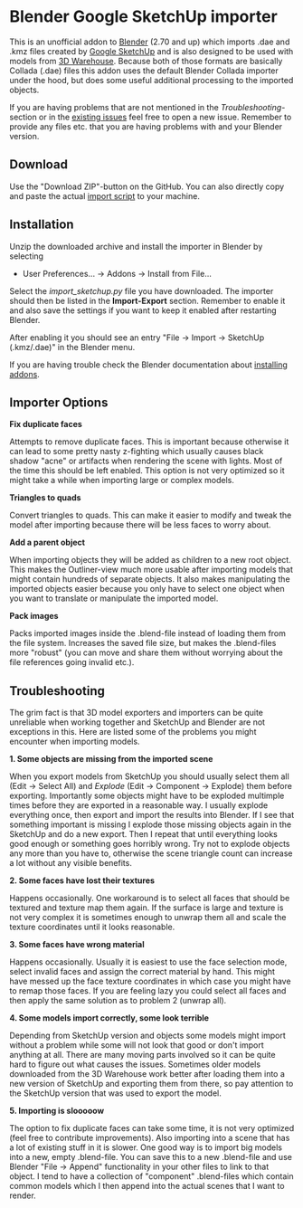 Blender Google SketchUp importer
================================

This is an unofficial addon to [Blender](http://www.blender.org/) (2.70 and up) which imports .dae and .kmz files created by [Google SketchUp](http://www.sketchup.com/) and is also designed to be used with models from [3D Warehouse](https://3dwarehouse.sketchup.com/). Because both of those formats are basically Collada (.dae) files this addon uses the default Blender Collada importer under the hood, but does some useful additional processing to the imported objects.

If you are having problems that are not mentioned in the *Troubleshooting*-section or in the [existing issues](https://github.com/heikkisa/blender-import-sketchup/issues) feel free to open a new issue. Remember to provide any files etc. that you are having problems with and your Blender version.

Download
--------

Use the "Download ZIP"-button on the GitHub. You can also directly copy and paste the actual [import script](src/import_sketchup.py) to your machine.

Installation
------------

Unzip the downloaded archive and install the importer in Blender by selecting

 - User Preferences... -> Addons -> Install from File...

Select the *import_sketchup.py* file you have downloaded. The importer should then be listed in the **Import-Export** section. Remember to enable it and also save the settings if you want to keep it enabled after restarting Blender.

After enabling it you should see an entry "File -> Import -> SketchUp (.kmz/.dae)" in the Blender menu.

If you are having trouble check the Blender documentation about [installing addons](http://wiki.blender.org/index.php/Doc:2.6/Manual/Extensions/Python/Add-Ons).

Importer Options
----------------

**Fix duplicate faces**

Attempts to remove duplicate faces. This is important because otherwise it can lead to some pretty nasty z-fighting which usually causes black shadow "acne" or artifacts when rendering the scene with lights. Most of the time this should be left enabled. This option is not very optimized so it might take a while when importing large or complex models.

**Triangles to quads**

Convert triangles to quads. This can make it easier to modify and tweak the model after importing because there will be less faces to worry about.

**Add a parent object**

When importing objects they will be added as children to a new root object. This makes the Outliner-view much more usable after importing models that might contain hundreds of separate objects. It also makes manipulating the imported objects easier because you only have to select one object when you want to translate or manipulate the imported model.

**Pack images**

Packs imported images inside the .blend-file instead of loading them from the file system. Increases the saved file size, but makes the .blend-files more "robust" (you can move and share them without worrying about the file references going invalid etc.).

Troubleshooting
---------------

The grim fact is that 3D model exporters and importers can be quite unreliable when working together and SketchUp and Blender are not exceptions in this. Here are listed some of the problems you might encounter when importing models.

**1. Some objects are missing from the imported scene**

When you export models from SketchUp you should usually select them all (Edit -> Select All) and *Explode* (Edit -> Component -> Explode) them before exporting. Importantly some objects might have to be exploded multimple times before they are exported in a reasonable way. I usually explode everything once, then export and import the results into Blender. If I see that something important is missing I explode those missing objects again in the SketchUp and do a new export. Then I repeat that until everything looks good enough or something goes horribly wrong. Try not to explode objects any more than you have to, otherwise the scene triangle count can increase a lot without any visible benefits. 

**2. Some faces have lost their textures**

Happens occasionally. One workaround is to select all faces that should be textured and texture map them again. If the surface is large and texture is not very complex it is sometimes enough to unwrap them all and scale the texture coordinates until it looks reasonable.

**3. Some faces have wrong material**

Happens occasionally. Usually it is easiest to use the face selection mode, select invalid faces and assign the correct material by hand. This might have messed up the face texture coordinates in which case you might have to remap those faces. If you are feeling lazy you could select all faces and then apply the same solution as to problem 2 (unwrap all).

**4. Some models import correctly, some look terrible**

Depending from SketchUp version and objects some models might import without a problem while some will not look that good or don't import anything at all. There are many moving parts involved so it can be quite hard to figure out what causes the issues. Sometimes older models downloaded from the 3D Warehouse work better after loading them into a new version of SketchUp and exporting them from there, so pay attention to the SketchUp version that was used to export the model.

**5. Importing is slooooow**

The option to fix duplicate faces can take some time, it is not very optimized (feel free to contribute improvements). Also importing into a scene that has a lot of existing stuff in it is slower. One good way is to import big models into a new, empty .blend-file. You can save this to a new .blend-file and use Blender "File -> Append" functionality in your other files to link to that object. I tend to have a collection of "component" .blend-files which contain common models which I then append into the actual scenes that I want to render.

